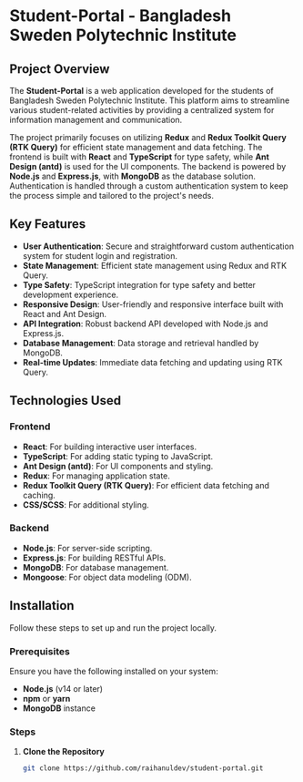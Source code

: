 # Student-Portal - Bangladesh Sweden Polytechnic Institute

## Project Overview

The **Student-Portal** is a web application developed for the students of Bangladesh Sweden Polytechnic Institute. This platform aims to streamline various student-related activities by providing a centralized system for information management and communication.

The project primarily focuses on utilizing **Redux** and **Redux Toolkit Query (RTK Query)** for efficient state management and data fetching. The frontend is built with **React** and **TypeScript** for type safety, while **Ant Design (antd)** is used for the UI components. The backend is powered by **Node.js** and **Express.js**, with **MongoDB** as the database solution. Authentication is handled through a custom authentication system to keep the process simple and tailored to the project's needs.

## Key Features

- **User Authentication**: Secure and straightforward custom authentication system for student login and registration.
- **State Management**: Efficient state management using Redux and RTK Query.
- **Type Safety**: TypeScript integration for type safety and better development experience.
- **Responsive Design**: User-friendly and responsive interface built with React and Ant Design.
- **API Integration**: Robust backend API developed with Node.js and Express.js.
- **Database Management**: Data storage and retrieval handled by MongoDB.
- **Real-time Updates**: Immediate data fetching and updating using RTK Query.

## Technologies Used

### Frontend

- **React**: For building interactive user interfaces.
- **TypeScript**: For adding static typing to JavaScript.
- **Ant Design (antd)**: For UI components and styling.
- **Redux**: For managing application state.
- **Redux Toolkit Query (RTK Query)**: For efficient data fetching and caching.
- **CSS/SCSS**: For additional styling.

### Backend

- **Node.js**: For server-side scripting.
- **Express.js**: For building RESTful APIs.
- **MongoDB**: For database management.
- **Mongoose**: For object data modeling (ODM).

## Installation

Follow these steps to set up and run the project locally.

### Prerequisites

Ensure you have the following installed on your system:

- **Node.js** (v14 or later)
- **npm** or **yarn**
- **MongoDB** instance

### Steps

1. **Clone the Repository**

   ```bash
   git clone https://github.com/raihanuldev/student-portal.git
